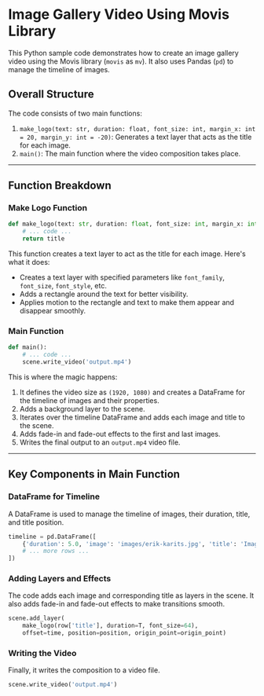 # Image Gallery Video Using Movis Library

This Python sample code demonstrates how to create an image gallery video using the Movis library (`movis` as `mv`). It also uses Pandas (`pd`) to manage the timeline of images.

## Overall Structure

The code consists of two main functions:

1. `make_logo(text: str, duration: float, font_size: int, margin_x: int = 20, margin_y: int = -20)`: Generates a text layer that acts as the title for each image.
2. `main()`: The main function where the video composition takes place.

---

## Function Breakdown

### Make Logo Function

```python
def make_logo(text: str, duration: float, font_size: int, margin_x: int = 20, margin_y: int = -20):
    # ... code ...
    return title
```

This function creates a text layer to act as the title for each image. Here's what it does:

- Creates a text layer with specified parameters like `font_family`, `font_size`, `font_style`, etc.
- Adds a rectangle around the text for better visibility.
- Applies motion to the rectangle and text to make them appear and disappear smoothly.

### Main Function

```python
def main():
    # ... code ...
    scene.write_video('output.mp4')
```

This is where the magic happens:

1. It defines the video size as `(1920, 1080)` and creates a DataFrame for the timeline of images and their properties.
2. Adds a background layer to the scene.
3. Iterates over the timeline DataFrame and adds each image and title to the scene.
4. Adds fade-in and fade-out effects to the first and last images.
5. Writes the final output to an `output.mp4` video file.

---

## Key Components in Main Function

### DataFrame for Timeline

A DataFrame is used to manage the timeline of images, their duration, title, and title position.

```python
timeline = pd.DataFrame([
    {'duration': 5.0, 'image': 'images/erik-karits.jpg', 'title': 'Image Gallery Example', 'title_position': 'center'},
    # ... more rows ...
])
```

### Adding Layers and Effects

The code adds each image and corresponding title as layers in the scene. It also adds fade-in and fade-out effects to make transitions smooth.

```python
scene.add_layer(
    make_logo(row['title'], duration=T, font_size=64),
    offset=time, position=position, origin_point=origin_point)
```

### Writing the Video

Finally, it writes the composition to a video file.

```python
scene.write_video('output.mp4')
```
